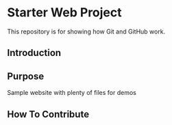 # Starter Web Project

This repository is for showing how Git and GitHub work.

## Introduction


## Purpose

Sample website with plenty of files for demos

## How To Contribute